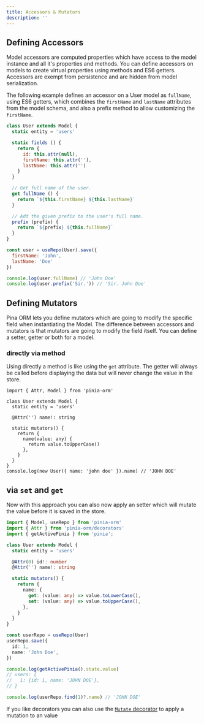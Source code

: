 ```yaml
---
title: Accessors & Mutators
description: ''
---
```


## Defining Accessors

Model accessors are computed properties which have access to the model instance and all it's properties and methods. You can define accessors on models to create virtual properties using methods and ES6 getters. Accessors are exempt from persistence and are hidden from model serialization.

The following example defines an accessor on a User model as `fullName`, using ES6 getters, which combines the `firstName` and `lastName` attributes from the model schema, and also a prefix method to allow customizing the `firstName`.

```js
class User extends Model {
  static entity = 'users'

  static fields () {
    return {
      id: this.attr(null),
      firstName: this.attr(''),
      lastName: this.attr('')
    }
  }

  // Get full name of the user.
  get fullName () {
    return `${this.firstName} ${this.lastName}`
  }

  // Add the given prefix to the user's full name.
  prefix (prefix) {
    return `${prefix} ${this.fullName}`
  }
}

const user = useRepo(User).save({
  firstName: 'John',
  lastName: 'Doe'
})

console.log(user.fullName) // 'John Doe'
console.log(user.prefix('Sir.')) // 'Sir. John Doe'
```

## Defining Mutators

Pina ORM lets you define mutators which are going to modify the specific field when instantiating the Model. 
The difference between accessors and mutators is that mutators are going to modify the field itself.
You can define a setter, getter or both for a model.

### directly via method

Using directly a method is like using the `get` attribute. The getter will always be called before
displaying the data but will never change the value in the store.

````ts{60-66}
import { Attr, Model } from 'pinia-orm'

class User extends Model {
  static entity = 'users'

  @Attr('') name!: string

  static mutators() {
    return {
      name(value: any) {
        return value.toUpperCase()
      },
    }
  }
}
console.log(new User({ name: 'john doe' }).name) // 'JOHN DOE'
````

## via `set` and `get`

Now with this approach you can also now apply an setter which will mutate
the value before it is saved in the store.

````ts
import { Model, useRepo } from 'pinia-orm'
import { Attr } from 'pinia-orm/decorators'
import { getActivePinia } from 'pinia';

class User extends Model {
  static entity = 'users'

  @Attr(0) id!: number
  @Attr('') name!: string

  static mutators() {
    return {
      name: {
        get: (value: any) => value.toLowerCase(),
        set: (value: any) => value.toUpperCase(),
      },
    }
  }
}

const userRepo = useRepo(User)
userRepo.save({
  id: 1,
  name: 'John Doe',
})

console.log(getActivePinia().state.value)
// users: {
//   1: {id: 1, name: 'JOHN DOE'},
// }

console.log(userRepo.find(1)?.name) // 'JOHN DOE'
````

If you like decorators you can also use the [`Mutate` decorator](/model/decorators#mutator) to apply a mutation to an value
